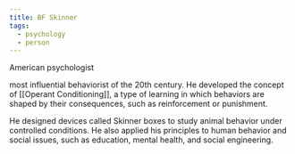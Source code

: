 ```yaml
---
title: BF Skinner
tags:
  - psychology
  - person
---
```

 American psychologist 
 
 most influential behaviorist of the 20th century. 
 He developed the concept of [[Operant Conditioning]], a type of learning in which behaviors are shaped by their consequences, such as reinforcement or punishment. 
 
 He designed devices called Skinner boxes to study animal behavior under controlled conditions. He also applied his principles to human behavior and social issues, such as education, mental health, and social engineering.